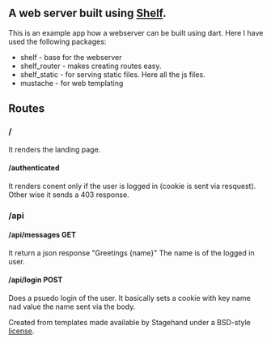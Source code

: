 ## A web server built using [Shelf](https://pub.dev/packages/shelf).

This is an example app how a webserver can be built using dart.
Here I have used the following packages:

- shelf - base for the webserver
- shelf_router - makes creating routes easy.
- shelf_static - for serving static files. Here all the js files.
- mustache - for web templating

## Routes

### /

It renders the landing page.

#### /authenticated

It renders conent only if the user is logged in (cookie is sent via resquest). Other wise it sends a 403 response.

### /api

#### /api/messages GET

It return a json response "Greetings {name}"
The name is of the logged in user.

#### /api/login POST

Does a psuedo login of the user. It basically sets a cookie with key name nad value the name sent via the body.

Created from templates made available by Stagehand under a BSD-style
[license](https://github.com/dart-lang/stagehand/blob/master/LICENSE).
